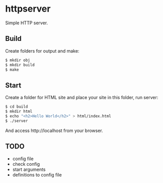 # httpserver
Simple HTTP server.

## Build
Create folders for output and make:

```bash
$ mkdir obj
$ mkdir build
$ make
```

## Start

Create a folder for HTML site and place your site in this folder, run server:

```bash
$ cd build
$ mkdir html
$ echo "<h2>Hello World</h2>" > html/index.html
$ ./server
```

And access http://localhost from your browser.

## TODO

 * config file
 * check config
 * start arguments
 * definitions to config file

